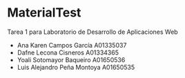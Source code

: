 # MaterialTest

Tarea 1 para Laboratorio de Desarrollo de Aplicaciones Web

- Ana Karen Campos García	A01335037
- Dafne Lecona Cisneros		A01334365
- Yoali Sotomayor Baqueiro 	A01650536
- Luis Alejandro Peña Montoya	A01650535
